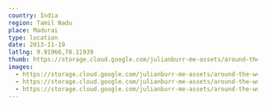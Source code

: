 ```yaml
---
country: India
region: Tamil Nadu
place: Madurai
type: location
date: 2013-11-19
latlng: 9.91966,78.11939
thumb: https://storage.cloud.google.com/julianburr-me-assets/around-the-world/india/madurai/IMG_1333--thumb.JPG
images:
  - https://storage.cloud.google.com/julianburr-me-assets/around-the-world/india/madurai/IMG_1333.JPG
  - https://storage.cloud.google.com/julianburr-me-assets/around-the-world/india/madurai/IMG_1323.JPG
  - https://storage.cloud.google.com/julianburr-me-assets/around-the-world/india/madurai/IMG_1331.JPG
---
```

